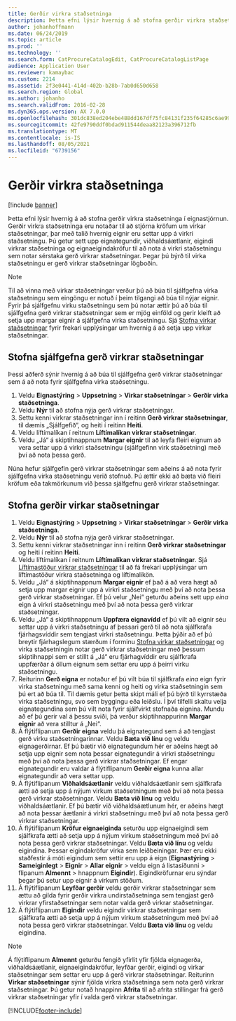 ```yaml
---
title: Gerðir virkra staðsetninga
description: Þetta efni lýsir hvernig á að stofna gerðir virkra staðsetninga í eignastjórnun.
author: johanhoffmann
ms.date: 06/24/2019
ms.topic: article
ms.prod: ''
ms.technology: ''
ms.search.form: CatProcureCatalogEdit, CatProcureCatalogListPage
audience: Application User
ms.reviewer: kamaybac
ms.custom: 2214
ms.assetid: 2f3e0441-414d-402b-b28b-7ab0d650d658
ms.search.region: Global
ms.author: johanho
ms.search.validFrom: 2016-02-28
ms.dyn365.ops.version: AX 7.0.0
ms.openlocfilehash: 301dc838ed204ebe488dd167df75fc84131f235f64285c6ae99c62ee1188362c
ms.sourcegitcommit: 42fe9790ddf0bdad911544deaa82123a396712fb
ms.translationtype: MT
ms.contentlocale: is-IS
ms.lasthandoff: 08/05/2021
ms.locfileid: "6739156"
---
```

# <a name="functional-location-types"></a>Gerðir virkra staðsetninga

[!include [banner](../../includes/banner.md)]

 

Þetta efni lýsir hvernig á að stofna gerðir virkra staðsetninga í eignastjórnun. Gerðir virkra staðsetninga eru notaðar til að stjórna kröfum um virkar staðsetningar, þar með talið hvernig eignir eru settar upp á virkri staðsetningu. Þú getur sett upp eignategundir, viðhaldsáætlanir, eigindi virkrar staðsetninga og eignaeigindakröfur til að nota á virkri staðsetningu sem notar sérstaka gerð virkrar staðsetningar. Þegar þú býrð til virka staðsetningu er gerð virkrar staðsetningar lögboðin.

>[!NOTE] 
>Til að vinna með virkar staðsetningar verður þú að búa til sjálfgefna virka staðsetningu sem eingöngu er notuð í þeim tilgangi að búa til nýjar eignir. Fyrir þá sjálfgefnu virku staðsetningu sem þú notar ættir þú að búa til sjálfgefna gerð virkrar staðsetningar sem er mjög einföld og gerir kleift að setja upp margar eignir á sjálfgefna virka staðsetningu. Sjá [Stofna virkar staðsetningar](../functional-locations/create-functional-locations.md) fyrir frekari upplýsingar um hvernig á að setja upp virkar staðsetningar.

## <a name="create-a-default-functional-location-type"></a>Stofna sjálfgefna gerð virkrar staðsetningar

Þessi aðferð sýnir hvernig á að búa til sjálfgefna gerð virkrar staðsetningar sem á að nota fyrir sjálfgefna virka staðsetningu.

1. Veldu **Eignastýring** > **Uppsetning** > **Virkar staðsetningar** > **Gerðir virka staðsetninga**.
2. Veldu **Nýr** til að stofna nýja gerð virkrar staðsetningar.
3. Settu kenni virkrar staðsetningar inn í reitinn **Gerð virkrar staðsetningar**, til dæmis „Sjálfgefið“, og heiti í reitinn **Heiti**.
4. Veldu líftímalíkan í reitnum **Líftímalíkan virkrar staðsetningar**.
5. Veldu „Já“ á skiptihnappnum **Margar eignir** til að leyfa fleiri eignum að vera settar upp á virkri staðsetningu (sjálfgefinn virk staðsetning) með því að nota þessa gerð.

Núna hefur sjálfgefin gerð virkrar staðsetningar sem aðeins á að nota fyrir sjálfgefna virka staðsetningu verið stofnuð. Þú ættir ekki að bæta við fleiri kröfum eða takmörkunum við þessa sjálfgefnu gerð virkrar staðsetningar.


## <a name="create-functional-location-types"></a>Stofna gerðir virkar staðsetningar

1. Veldu **Eignastýring** > **Uppsetning** > **Virkar staðsetningar** > **Gerðir virka staðsetninga**.
2. Veldu **Nýr** til að stofna nýja gerð virkrar staðsetningar.
3. Settu kenni virkrar staðsetningar inn í reitinn **Gerð virkrar staðsetningar** og heiti í reitinn **Heiti**.
4. Veldu líftímalíkan í reitnum **Líftímalíkan virkrar staðsetningar**. Sjá [Líftímastöður virkrar staðsetningar](../setup-for-functional-locations/functional-location-stages.md) til að fá frekari upplýsingar um líftímastöður virkra staðsetninga og líftímalíkön.
5. Veldu „Já“ á skiptihnappnum **Margar eignir** ef það á að vera hægt að setja upp margar eignir upp á virkri staðsetningu með því að nota þessa gerð virkrar staðsetningar. Ef þú velur „Nei“ geturðu aðeins sett upp *eina* eign á virkri staðsetningu með því að nota þessa gerð virkrar staðsetningar.
6. Veldu „Já“ á skiptihnappnum **Uppfæra eignavídd** ef þú vilt að eignir séu settar upp á virkri staðsetningu af þessari gerð til að nota sjálfkrafa fjárhagsvíddir sem tengjast virkri staðsetningu. Þetta þýðir að ef þú breytir fjárhagslegum stærðum í forminu [Stofna virkar staðsetningar](../functional-locations/create-functional-locations.md) og virka staðsetningin notar gerð virkrar staðsetningar með þessum skiptihnappi sem er stillt á „Já“ eru fjárhagvíddir eru sjálfkrafa uppfærðar á öllum eignum sem settar eru upp á þeirri virku staðsetningu.
7. Reiturinn **Gerð eigna** er notaður ef þú vilt búa til sjálfkrafa *eina* eign fyrir virka staðsetningu með sama kenni og heiti og virka staðsetningin sem þú ert að búa til. Til dæmis getur þetta skipt máli ef þú býrð til kyrrstæða virka staðsetningu, svo sem byggingu eða leiðslu. Í því tilfelli skaltu velja eignategundina sem þú vilt nota fyrir sjálfvirkt stofnaða eignina. Mundu að ef þú gerir val á þessu sviði, þá verður skiptihnappurinn **Margar eignir** að vera stilltur á „Nei“.
8. Á flýtiflipanum **Gerðir eigna** veldu þá eignategund sem á að tengjast gerð virku staðsetningarinnar. Veldu **Bæta við línu** og veldu eignagerðirnar. Ef þú bætir við eignategundum hér er aðeins hægt að setja upp eignir sem nota þessar eignategundir á virkri staðsetningu með því að nota þessa gerð virkrar staðsetningar. Ef engar eignategundir eru valdar á flýtiflipanum **Gerðir eigna** kunna allar eignategundir að vera settar upp.
9. Á flýtiflipanum **Viðhaldsáætlanir** veldu viðhaldsáætlanir sem sjálfkrafa ætti að setja upp á nýjum virkum staðsetningum með því að nota þessa gerð virkrar staðsetningar. Veldu **Bæta við línu** og veldu viðhaldsáætlanir. Ef þú bætir við viðhaldsáætlunum hér, er aðeins hægt að nota þessar áætlanir á virkri staðsetningu með því að nota þessa gerð virkrar staðsetningar.
10. Á flýtiflipanum **Kröfur eignaeiginda** seturðu upp eignaeigindi sem sjálfkrafa ætti að setja upp á nýjum virkum staðsetningum með því að nota þessa gerð virkrar staðsetningar. Veldu **Bæta við línu** og veldu eigindina. Þessar eigindakröfur virka sem leiðbeiningar. Þær eru ekki staðfestir á móti eigindum sem settir eru upp á eign (**Eignastýring** > **Sameiginlegt** > **Eignir** > **Allar eignir** > veldu eign á listasíðunni > flipanum **Almennt** > hnappnum **Eigindir**). Eigindkröfurnar eru sýndar þegar þú setur upp eignir á virkum stöðum.
11. Á flýtiflipanum **Leyfðar gerðir** veldu gerðir virkrar staðsetningar sem ættu að gilda fyrir gerðir virkra undirstaðsetninga sem tengjast gerð virkrar yfirstaðsetningar sem notar valda gerð virkrar staðsetningar.
12. Á flýtiflipanum **Eigindir** veldu eigindir virkrar staðsetningar sem sjálfkrafa ætti að setja upp á nýjum virkum staðsetningum með því að nota þessa gerð virkrar staðsetningar. Veldu **Bæta við línu** og veldu eigindina.


>[!NOTE] 
>Á flýtiflipanum **Almennt** geturðu fengið yfirlit yfir fjölda eignagerða, viðhaldsáætlanir, eignaeigindakröfur, leyfðar gerðir, eigindi og virkar staðsetningar sem settar eru upp á gerð virkrar staðsetningar. Reiturinn **Virkar staðsetningar** sýnir fjölda virkra staðsetninga sem nota gerð virkrar staðsetningar. Þú getur notað hnappinn **Afrita** til að afrita stillingar frá gerð virkrar staðsetningar yfir í valda gerð virkrar staðsetningar.


[!INCLUDE[footer-include](../../../includes/footer-banner.md)]